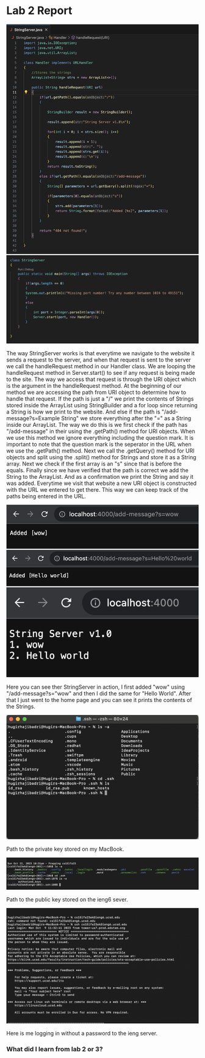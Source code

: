 # Lab 2 Report

![Code](code.png) ![Code2](code2.png)

The way StringServer works is that everytime we navigate to the website it sends a request to the server, and when that request is sent to the server we call the handleRequest method in our Handler class. We are looping the handleRequest method in Server.start() to see if any request is being made to the site. The way we access that request is through the URI object which is the argument in the handleRequest method. At the beginning of our method we are accessing the path from URI object to determine how to handle that request. If the path is just a "/" we print the contents of Strings stored inside the ArrayList using StringBuilder and a for loop since returning a String is how we print to the website. And else if the path is "/add-message?s=Example String" we store everything after the "=" as a String inside our ArrayList. The way we do this is we first check if the path has "/add-message" in their using the .getPath() method for URI objects. When we use this method we ignore everything including the question mark. It is important to note that the question mark is the seperator in the URL when we use the .getPath() method. Next we call the .getQuery() method for URI objects and split using the .split() method for Strings and store it as a String array. Next we check if the first array is an "s" since that is before the equals. Finally since we have verified that the path is correct we add the String to the ArrayList. And as a confirmation we print the String and say it was added. Everytime we visit that website a new URI object is constructed with the URL we entered to get there. This way we can keep track of the paths being entered in the URL.

![Server](server.png) ![Server 2](server2.png) ![Server 3](server3.png)

Here you can see ther StringServer in action, I first added "wow" using "/add-message?s="wow" and then I did the same for "Hello World". After that I just went to the home page and you can see it prints the contents of the Strings.

![Private Key](pathtoprivate.png)

Path to the private key stored on my MacBook.

![Public Key](pathtopublic.png)

Path to the public key stored on the ieng6 sever.

![Login w/pwd](loginwithnopwd.png)

Here is me logging in without a password to the ieng server.

### What did I learn from lab 2 or 3?




